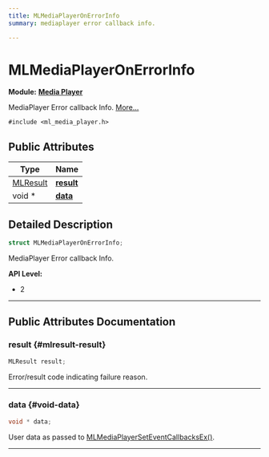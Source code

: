 ```yaml
---
title: MLMediaPlayerOnErrorInfo
summary: mediaplayer error callback info. 

---
```


# MLMediaPlayerOnErrorInfo

**Module:** **[Media Player](/versioned_docs/version-03-Jan-2023/api-ref/api/Modules/group___media_player/group___media_player.md)**



MediaPlayer Error callback Info.  [More...](#detailed-description)


`#include <ml_media_player.h>`

## Public Attributes

| Type           | Name           |
| -------------- | -------------- |
| [MLResult](/versioned_docs/version-03-Jan-2023/api-ref/api/Modules/group___platform/group___platform.md#int32-t-mlresult) | **[result](/versioned_docs/version-03-Jan-2023/api-ref/api/Modules/group___media_player/struct_m_l_media_player_on_error_info.md#mlresult-result)**  |
| void * | **[data](/versioned_docs/version-03-Jan-2023/api-ref/api/Modules/group___media_player/struct_m_l_media_player_on_error_info.md#void-data)**  |

## Detailed Description

```cpp
struct MLMediaPlayerOnErrorInfo;
```

MediaPlayer Error callback Info. 




**API Level:**
  * 2 




-----------
## Public Attributes Documentation

### result {#mlresult-result}

```cpp
MLResult result;
```


Error/result code indicating failure reason. 





-----------

### data {#void-data}

```cpp
void * data;
```


User data as passed to [MLMediaPlayerSetEventCallbacksEx()](/versioned_docs/version-03-Jan-2023/api-ref/api/Modules/group___media_player/group___media_player.md#mlresult-mlmediaplayerseteventcallbacksex). 





-----------

